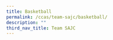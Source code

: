 ```yaml
---
title: Basketball
permalink: /ccas/team-sajc/basketball/
description: ""
third_nav_title: Team SAJC
---
```

